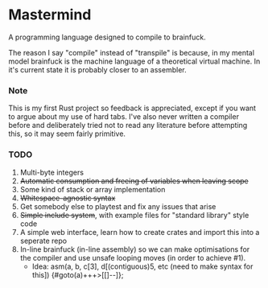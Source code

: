 # Mastermind

A programming language designed to compile to brainfuck.

The reason I say "compile" instead of "transpile" is because, in my mental model brainfuck is the machine language of a theoretical virtual machine. In it's current state it is probably closer to an assembler.

### Note

This is my first Rust project so feedback is appreciated, except if you want to argue about my use of hard tabs.
I've also never written a compiler before and deliberately tried not to read any literature before attempting this, so it may seem fairly primitive.

### TODO

1. Multi-byte integers
2. ~~Automatic consumption and freeing of variables when leaving scope~~
3. Some kind of stack or array implementation
4. ~~Whitespace-agnostic syntax~~
5. Get somebody else to playtest and fix any issues that arise
6. ~~Simple include system~~, with example files for "standard library" style code
7. A simple web interface, learn how to create crates and import this into a seperate repo
8. In-line brainfuck (in-line assembly) so we can make optimisations for the compiler and use unsafe looping moves (in order to achieve #1).
   - Idea: asm(a, b, c[3], d[(contiguous)5, etc (need to make syntax for this]) {#goto(a)+++>[[]--]};
